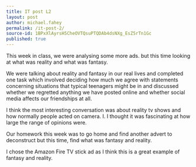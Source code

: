 ```yaml
---
title: IT post L2
layout: post
author: michael.fahey
permalink: /it-post-2/
source-id: 1BPxXlAyrsH5CheOVTQsuPTQDAb4dsNXg_EsZ5rTn1Gc
published: true
---
```

This week in class, we were analysing some more ads. but this time looking at what was reality and what was fantasy. 

We were talking about reality and fantasy in our real lives and completed one task which involved deciding how much we agree with statements concerning situations that typical teenagers might be in and discussed whether we regretted anything we have posted online and whether social media affects our friendships at all.

I think the most interesting conversation was about reality tv shows and how normally people acted on camera. I. I thought it was fascinating at how large the range of opinions were. 

Our homework this week was to go home and find another advert to deconstruct but this time, find what was fantasy and reality. 

I chose the Amazon Fire TV stick ad as I think this is a great example of fantasy and reality.

